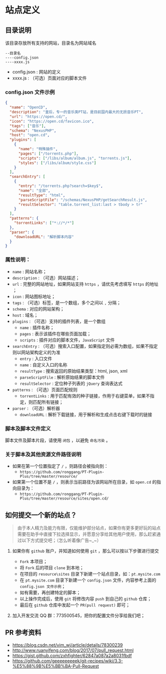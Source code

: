 # 站点定义

## 目录说明

该目录存放所有支持的网站，目录名为网站域名

```
--目录名
----config.json
----xxxx.js
```

- config.json : 网站的定义
- xxxx.js : （可选）页面对应的脚本文件

### config.json 文件示例

```json
{
  "name": "OpenCD",
  "description": "皇后，专一的音乐类PT站，是目前国内最大的无损音乐PT",
  "url": "https://open.cd/",
  "icon": "https://open.cd/favicon.ico",
  "tags": ["音乐"],
  "schema": "NexusPHP",
  "host": "open.cd",
  "plugins": [
    {
      "name": "特殊插件",
      "pages": ["/torrents.php"],
      "scripts": ["/libs/album/album.js", "torrents.js"],
      "styles": ["/libs/album/style.css"]
    }
  ],
  "searchEntry": [
    {
      "entry": "/torrents.php?search=$key$",
      "name": "全部",
      "resultType": "html",
      "parseScriptFile": "/schemas/NexusPHP/getSearchResult.js",
      "resultSelector": "table.torrent_list:last > tbody > tr"
    }
  ],
  "patterns": {
    "torrentLinks": ["*://*/*"]
  },
  "parser": {
    "downloadURL": "解析脚本内容"
  }
}
```

### 属性说明：

- `name` : 网站名称；
- `description` : （可选）网站描述；
- `url` : 完整的网站地址，如果网站支持 `https` ，请优先考虑填写 `https` 的地址 ；
- `icon` : 网站图标地址；
- `tags` : （可选）标签，是一个数组，多个之间以 `,` 分隔；
- `schema` : 对应的网站架构；
- `host` : 域名；
- `plugins` : （可选）支持的插件列表，是一个数组
  - `name` : 插件名称；
  - `pages` : 表示该插件在哪些页面加载；
  - `scripts` : 插件对应的脚本文件，`JavaScript` 文件
- `searchEntry` : （可选）搜索入口配置，如果指定则必需为数组，如果不指定则以网站架构定义的为准
  - `entry` : 入口文件
  - `name` : 自定义入口的名称
  - `resultType` : 搜索返回的原始结果类型：html, json, xml
  - `parseScriptFile` : 解析原始结果的脚本文件
  - `resultSelector` : 定位种子列表的 `jQuery` 查询表达式
- `patterns` : （可选）页面匹配规则
  - `torrentLinks` : 用于匹配有效的种子链接，作用于右键菜单，如果不指定，则匹配所有链接；
- `parser` : （可选）解析器
  - `downloadURL` : 解析下载链接，用于解析和生成点击右键下载时的链接

### 脚本及脚本文件定义

脚本文件及脚本片段，请使用 `闭包` ，以避免 `命名污染` 。

### 关于脚本及其他资源文件路径说明

- 如果在第一个位置指定了 `/` ，则路径会被指向到：
  - `https://github.com/ronggang/PT-Plugin-Plus/tree/master/resource/`
- 如果第一个位置不是 `/` ，则表示当前路径为该网站所在目录，如 `open.cd` 的指向目录为：
  - `https://github.com/ronggang/PT-Plugin-Plus/tree/master/resource/sites/open.cd/`

## 如何提交一个新的站点？

> 由于本人精力及能力有限，仅能维护部分站点，如果你有更多更好玩的站点需要在助手中直接下拉选择显示，并愿意分享给其他用户使用，那么赶紧通过以下方式提交吧；（怎么听着像广告~\_~）

1. 如果你有 `github` 账户，并知道如何使用 `git` ，那么可以按以下步骤进行提交

   - `Fork` 本项目；
   - 将 `Fork` 后的项目 `clone` 到本地；
   - 在项目的 `resource\sites` 目录下新建一个站点目录，如：`pt.mysite.com`
   - 在 `pt.mysite.com` 目录下新建一个 `config.json` 文件，内容参考上面的 `config.json 文件示例`；
   - 如有需要，再创建特定的脚本；
   - 以上操作完成后，使用 `git` 将修改内容 `push` 到自己的 `github` 仓库；
   - 最后在 `github` 仓库中发起一个 `PR(pull request)` 即可；

2. 加入开发交流 QQ 群：773500545，把你的配置文件分享给我们吧；

## PR 参考资料

- https://blog.csdn.net/vim_wj/article/details/78300239
- http://www.ruanyifeng.com/blog/2017/07/pull_request.html
- https://gist.github.com/zxhfighter/62847a087a2a8031fbdf
- https://github.com/geeeeeeeeek/git-recipes/wiki/3.3-%E5%88%9B%E5%BB%BA-Pull-Request
